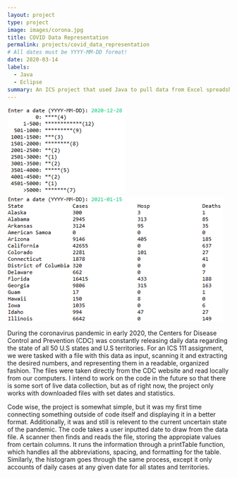 ```yaml
---
layout: project
type: project
image: images/corona.jpg
title: COVID Data Representation
permalink: projects/covid_data_representation
# All dates must be YYYY-MM-DD format!
date: 2020-03-14
labels:
  - Java
  - Eclipse
summary: An ICS project that used Java to pull data from Excel spreadsheet and represent covid-19 metrics
---
```


  <img class="ui image" src="../images/covidHistogram.png">
  <img class="ui image" src="../images/covidTable.png">

During the coronavirus pandemic in early 2020, the Centers for Disease Control and Prevention (CDC) was constantly releasing daily data regarding the state of all 50 U.S states and U.S territories. For an ICS 111 assignment, we were tasked with a file with this data as input, scanning it and extracting the desired numbers, and representing them in a readable, organized fashion. The files were taken directly from the CDC website and read locally from our computers. I intend to work on the code in the future so that there is some sort of live data collection, but as of right now, the project only works with downloaded files with set dates and statistics. 

Code wise, the project is somewhat simple, but it was my first time connecting something outside of code itself and displaying it in a better format. Additionally, it was and still is relevent to the current uncertain state of the pandemic. The code takes a user inputted date to draw from the data file. A scanner then finds and reads the file, storing the appropiate values from certain columns. It runs the information through a printTable function, which handles all the abbreviations, spacing, and formatting for the table. Similarly, the histogram goes through the same process, except it only accounts of daily cases at any given date for all states and territories. 





